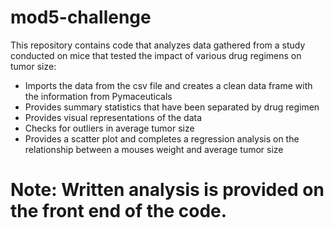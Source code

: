 # mod5-challenge

This repository contains code that analyzes data gathered from a study conducted on mice that tested the impact of various drug regimens on tumor size:

- Imports the data from the csv file and creates a clean data frame with the information from Pymaceuticals
- Provides summary statistics that have been separated by drug regimen
- Provides visual representations of the data
- Checks for outliers in average tumor size
- Provides a scatter plot and completes a regression analysis on the relationship between a mouses weight and average tumor size


# Note: Written analysis is provided on the front end of the code.
